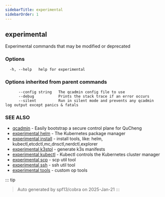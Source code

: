 ```yaml
---
sidebarTitle: experimental
sidebarOrder: 1
---
```


## experimental

Experimental commands that may be modified or deprecated

### Options

```
  -h, --help   help for experimental
```

### Options inherited from parent commands

```
      --config string   The qcadmin config file to use
      --debug           Prints the stack trace if an error occurs
      --silent          Run in silent mode and prevents any qcadmin log output except panics & fatals
```

### SEE ALSO

* [qcadmin](../qcadmin.md)	 - Easily bootstrap a secure control plane for QuCheng
* [experimental helm](experimental_helm.md)	 - The Kubernetes package manager
* [experimental install](experimental_install.md)	 - install tools, like: helm, kubectl,etcdctl,mc,dnsctl,nerdctl,explorer
* [experimental k3stpl](experimental_k3stpl.md)	 - generate k3s manifests
* [experimental kubectl](experimental_kubectl.md)	 - Kubectl controls the Kubernetes cluster manager
* [experimental scp](experimental_scp.md)	 - scp util tool
* [experimental ssh](experimental_ssh.md)	 - ssh util tool
* [experimental tools](experimental_tools.md)	 - custom op tools

::: tip
>Auto generated by spf13/cobra on 2025-Jan-21
:::